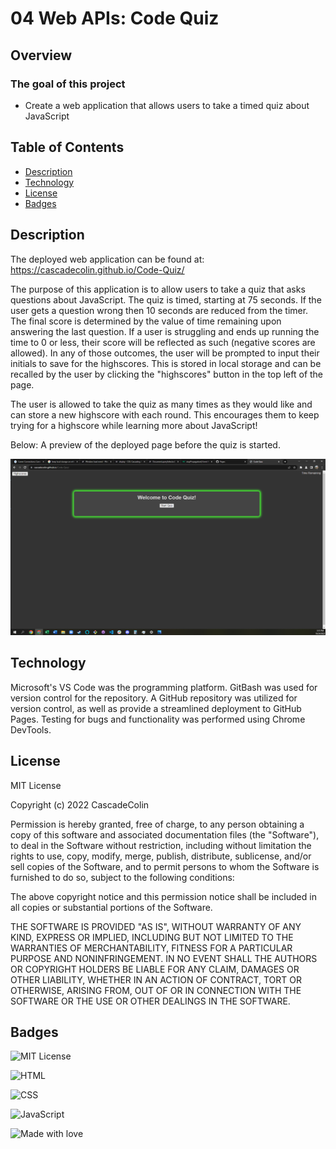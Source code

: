 # 04 Web APIs: Code Quiz

## Overview

### The goal of this project

- Create a web application that allows users to take a timed quiz about JavaScript

## Table of Contents

- [Description](#Description)
- [Technology](#Technology)
- [License](#license)
- [Badges](#badges)

## Description

The deployed web application can be found at: https://cascadecolin.github.io/Code-Quiz/

The purpose of this application is to allow users to take a quiz that asks questions about JavaScript.  The quiz is timed, starting at 75 seconds.  If the user gets a question wrong then 10 seconds are reduced from the timer.  The final score is determined by the value of time remaining upon answering the last question.  If a user is struggling and ends up running the time to 0 or less, their score will be reflected as such (negative scores are allowed).  In any of those outcomes, the user will be prompted to input their initials to save for the highscores.  This is stored in local storage and can be recalled by the user by clicking the "highscores" button in the top left of the page.

The user is allowed to take the quiz as many times as they would like and can store a new highscore with each round.  This encourages them to keep trying for a highscore while learning more about JavaScript!

Below: A preview of the deployed page before the quiz is started.

![Deployed Page](./Assets/Images/codeQuizDeploy.png)

## Technology

Microsoft's VS Code was the programming platform. GitBash was used for version control for the repository. A GitHub repository was utilized for version control, as well as provide a streamlined deployment to GitHub Pages. Testing for bugs and functionality was performed using Chrome DevTools.

## License

MIT License

Copyright (c) 2022 CascadeColin

Permission is hereby granted, free of charge, to any person obtaining a copy
of this software and associated documentation files (the "Software"), to deal in the Software without restriction, including without limitation the rights to use, copy, modify, merge, publish, distribute, sublicense, and/or sell copies of the Software, and to permit persons to whom the Software is furnished to do so, subject to the following conditions:

The above copyright notice and this permission notice shall be included in all copies or substantial portions of the Software.

THE SOFTWARE IS PROVIDED "AS IS", WITHOUT WARRANTY OF ANY KIND, EXPRESS OR IMPLIED, INCLUDING BUT NOT LIMITED TO THE WARRANTIES OF MERCHANTABILITY, FITNESS FOR A PARTICULAR PURPOSE AND NONINFRINGEMENT. IN NO EVENT SHALL THE AUTHORS OR COPYRIGHT HOLDERS BE LIABLE FOR ANY CLAIM, DAMAGES OR OTHER LIABILITY, WHETHER IN AN ACTION OF CONTRACT, TORT OR OTHERWISE, ARISING FROM, OUT OF OR IN CONNECTION WITH THE SOFTWARE OR THE USE OR OTHER DEALINGS IN THE SOFTWARE.

## Badges

![MIT License](https://img.shields.io/badge/License-MIT-brightgreen)

![HTML](https://img.shields.io/badge/HTML-6.5%25-blue)

![CSS](https://img.shields.io/badge/CSS-7.8%25-lightgrey)

![JavaScript](https://img.shields.io/badge/JavaScript-85.7%25-yellow)

![Made with love](https://img.shields.io/badge/Made%20With-Love-pink)

